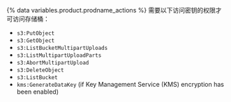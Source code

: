 {% data variables.product.prodname_actions %} 需要以下访问密钥的权限才可访问存储桶：

* `s3:PutObject`
* `s3:GetObject`
* `s3:ListBucketMultipartUploads`
* `s3:ListMultipartUploadParts`
* `s3:AbortMultipartUpload`
* `s3:DeleteObject`
* `s3:ListBucket`
* `kms:GenerateDataKey` (if Key Management Service (KMS) encryption has been enabled)

